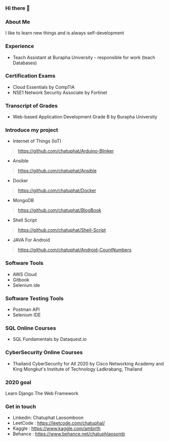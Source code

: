 ### Hi there 👋

### About Me
I like to learn new things and is always self-development 
### Experience
* Teach Assistant at Burapha University - responsible for work (teach Databases)
  
### Certification Exams
* Cloud Essentials by CompTIA
* NSE1 Network Security Associate by Fortinet
### Transcript of Grades
* Web-based Application Development Grade B by Burapha University
### Introduce my project
* Internet of Things (IoT)
> https://github.com/chatuphat/Arduino-Blinker
* Ansible
> https://github.com/chatuphat/Ansible
* Docker
> https://github.com/chatuphat/Docker
* MongoDB
> https://github.com/chatuphat/BlogBook
* Shell Script
> https://github.com/chatuphat/Shell-Script
* JAVA For Android 
> https://github.com/chatuphat/Android-CountNumbers
### Software Tools
* AWS Cloud
* Gitbook
* Selenium ide
### Software Testing Tools
* Postman API
* Selenium IDE

### SQL Online Courses
* SQL Fundamentals by Dataquest.io
### CyberSecurity Online Courses
* Thailand CyberSecurity for All 2020 by Cisco Networking Academy and King Mongkut's Institute of Technology Ladkrabang, Thailand
### 2020 goal
Learn Django The Web Framework

### Get in touch
* Linkedin: Chatuphat Laosomboon
* LeetCode : https://leetcode.com/chatuphal/
* Kaggle : https://www.kaggle.com/ambirth
* Behance : https://www.behance.net/chatuphlaosomb
<!--
**chatuphat/chatuphat** is a ✨ _special_ ✨ repository because its `README.md` (this file) appears on your GitHub profile.

Here are some ideas to get you started:

- 🔭 I’m currently working on ...
- 🌱 I’m currently learning ...
- 👯 I’m looking to collaborate on ...
- 🤔 I’m looking for help with ...
- 💬 Ask me about ...
- 📫 How to reach me: ...
- 😄 Pronouns: ...
- ⚡ Fun fact: ...
-->
